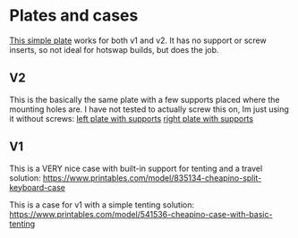 Plates and cases
================

[This simple plate](../plates/plate.stl) works for both v1 and v2.
It has no support or screw inserts, so not ideal for hotswap
builds, but does the job.

## V2

This is the basically the same plate with a few supports
placed where the mounting holes are. I have not tested to
actually screw this on, Im just using it without screws:
[left plate with supports](../plates/cheapino-plate-left.stl)
[right plate with supports](../plates/cheapino-plate-right.stl)

## V1

This is a VERY nice case with built-in support for tenting
and a travel solution:
https://www.printables.com/model/835134-cheapino-split-keyboard-case

This is a case for v1 with a simple tenting solution:
https://www.printables.com/model/541536-cheapino-case-with-basic-tenting
